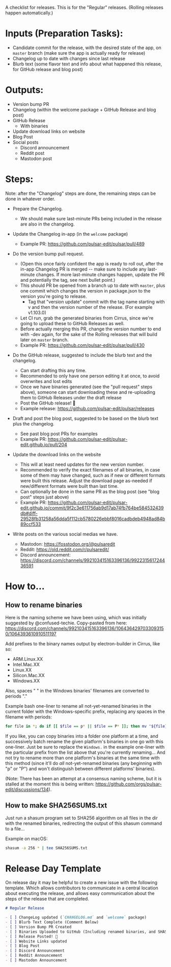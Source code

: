 A checklist for releases. This is for the "Regular" releases. (Rolling releases happen automatically.)

# Inputs (Preparation Tasks):

- Candidate commit for the release, with the desired state of the app, on `master` branch (make sure the app is actually ready for release)
- Changelog up to date with changes since last release
- Blurb text (some flavor text and info about what happened this release, for GitHub release and blog post)

# Outputs:

- Version bump PR
- Changelog (within the welcome package + GitHub Release and blog post)
- GitHub Release
  - With binaries
- Update download links on website
- Blog Post
- Social posts
  - Discord announcement
  - Reddit post
  - Mastodon post

# Steps:

Note: after the "Changelog" steps are done, the remaining steps can be done in whatever order.

- Prepare the Changelog.
  - We should make sure last-minute PRs being included in the release are also in the changelog.

- Update the Changelog in-app (in the `welcome` package)
  - Example PR: https://github.com/pulsar-edit/pulsar/pull/489


- Do the version bump pull request.
  - (Open this once fairly confident the app is ready to roll out, after the in-app Changelog PR is merged -- make sure to include any last-minute changes. If more last-minute changes happen, update the PR and potentially the tag, see next bullet point.)
  - This should PR be opened from a branch up to date with `master`, plus one commit which changes the version in package.json to the version you're going to release.
    - Tag that "version update" commit with the tag name starting with v and then the version number of the release. (For example v1.103.0)
  - Let CI run, grab the generated binaries from Cirrus, since we're going to upload these to GitHub Releases as well.
  - Before actually merging this PR, change the version number to end with -dev again, for the sake of the Rolling releases that will build later on `master` branch.
  - Example PR: https://github.com/pulsar-edit/pulsar/pull/430

- Do the GitHub release, suggested to include the blurb text and the changelog.
  - Can start drafting this any time.
  - Recommended to only have one person editing it at once, to avoid overwrites and lost edits
  - Once we have binaries generated (see the "pull request" steps above), someone can start downloading these and re-uploading them to GitHub Releases under the draft release
  - Post the GitHub release! 🎉 
  - Example release: https://github.com/pulsar-edit/pulsar/releases

- Draft and post the blog post, suggested to be based on the blurb text plus the changelog.
  - See past blog post PRs for examples
  - Example PR: https://github.com/pulsar-edit/pulsar-edit.github.io/pull/204

- Update the download links on the website
  - This will at least need updates for the new version number.
  - Recommended to verify the exact filenames of all binaries, in case some of them may have changed, such as if new or different formats were built this release. Adjust the download page as-needed if new/different formats were built than last time.
  - Can optionally be done in the same PR as the blog post (see "blog post" steps just above)
  - Example PR: https://github.com/pulsar-edit/pulsar-edit.github.io/commit/9f2c3e611756ab9d17ab74fb764be584532439db#diff-29528fb31258a56dda5f112cb5780226ebbf8016cadbdeb4948ad84b89ccf533

- Write posts on the various social medias we have.
  - Mastodon: https://fosstodon.org/@pulsaredit
  - Reddit: https://old.reddit.com/r/pulsaredit/
  - Discord announcement: https://discord.com/channels/992103415163396136/992231561724436591

# How to...

## How to rename binaries
 
Here is the naming scheme we have been using, which was initially suggested by @confused-techie. Copy-pasted from here: https://discord.com/channels/992103415163396136/1064364297033093150/1064393610910511197

Add prefixes to the binary names output by electron-builder in Cirrus, like so:

* ARM.Linux.XX
* Intel.Mac.XX
* Linux.XX
* Silicon.Mac.XX
* Windows.XX

Also, spaces " " in the Windows binaries' filenames are converted to periods "."

Example bash one-liner to rename all not-yet-renamed binaries in the current folder with the Windows-specific prefix, replacing any spaces in the filename with periods:

```bash
for file in *; do if [[ $file == p* || $file == P* ]]; then mv "${file}" "Windows.${file// /.}"; fi; done
```

If you like, you can copy binaries into a folder one platform at a time, and successively batch rename the given platform's binaries in one go with this one-liner. Just be sure to replace the `Windows.` in the example one-liner with the particular prefix from the list above that you're currently renaming... And not try to rename more than one platform's binaries at the same time with this method (since it'll do _all_ not-yet-renamed binaries (any beginning with "p" or "P") and won't distinguish between different platforms' binaries).

(Note: There has been an attempt at a consensus naming scheme, but it is stalled at the moment this is being written: https://github.com/orgs/pulsar-edit/discussions/134).

## How to make SHA256SUMS.txt

Just run a shasum program set to SHA256 algorithm on all files in the dir with the renamed binaries, redirecting the output of this shasum command to a file...

Example on macOS:

```zsh
shasum -a 256 * | tee SHA256SUMS.txt
```

# Release Day Template

On release day it may be helpful to create a new issue with the following template. Which allows contributors to communicate in a central location about executing the release, and allows easy communication about the steps of the release that are completed.

```markdown
# Regular Release

- [ ] ChangeLog updated (`CHANGELOG.md` and `welcome` package)
- [ ] Blurb Text Complete (Comment Below)
- [ ] Version Bump PR Created
- [ ] Binaries Uploaded to GitHub (Including renamed binaries, and SHASUM file)
- [ ] Release Posted! 🎊
- [ ] Website Links updated
- [ ] Blog Post
- [ ] Discord Announcement
- [ ] Reddit Announcement
- [ ] Mastodon Announcement
```
